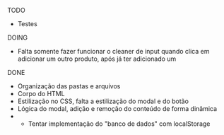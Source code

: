 TODO 
- Testes
  
DOING
- Falta somente fazer funcionar o cleaner de input quando clica em adicionar um outro produto, após já ter adicionado um 

DONE
- Organização das pastas e arquivos
- Corpo do HTML
- Estilização no CSS, falta a estilização do modal e do botão
- Lógica do modal, adição e remoção do conteúdo de forma dinâmica 
- - Tentar implementação do "banco de dados" com localStorage